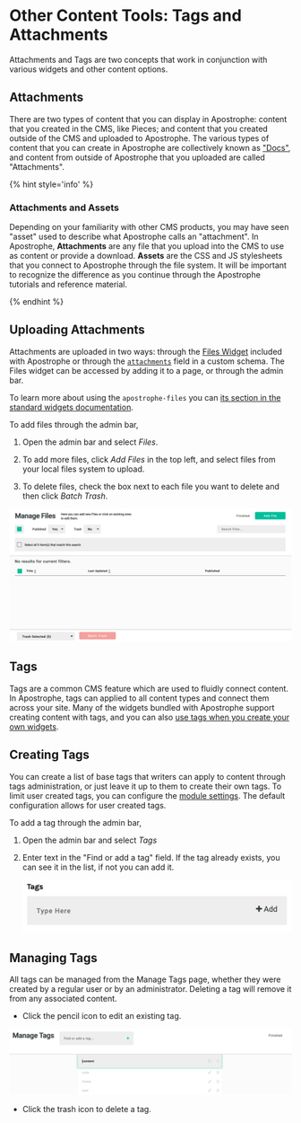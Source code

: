 # Other Content Tools: Tags and Attachments

Attachments and Tags are two concepts that work in conjunction with various widgets and other content options.

## Attachments

There are two types of content that you can display in Apostrophe: content that you created in the CMS, like Pieces; and content that you created outside of the CMS and uploaded to Apostrophe. The various types of content that you can create in Apostrophe are collectively known as ["Docs"](/tutorials/core-concepts/technical-overview.md), and content from outside of Apostrophe that you uploaded are called "Attachments".

{% hint style='info' %}
### Attachments and Assets

Depending on your familiarity with other CMS products, you may have seen "asset" used to describe what Apostrophe calls an "attachment". In Apostrophe, **Attachments** are any file that you upload into the CMS to use as content or provide a download. **Assets** are the CSS and JS stylesheets that you connect to Apostrophe through the file system. It will be important to recognize the difference as you continue through the Apostrophe tutorials and reference material.

{% endhint %}


## Uploading Attachments

Attachments are uploaded in two ways: through the [Files Widget](/modules/apostrophe-files) included with Apostrophe or through the [`attachments`](/other/fields/attachments.md) field in a custom schema. The Files widget can be accessed by adding it to a page, or through the admin bar.

To learn more about using the `apostrophe-files` you can [its section in the standard widgets documentation](/tutorials/core-concepts/editable-content-on-pages/standard-widgets.md#apostrophe-files).

To add files through the admin bar,

1. Open the admin bar and select *Files*.

2. To add more files, click  *Add Files* in the top left, and select files from your local files system to upload.

3. To delete files, check the box next to each file you want to delete and then click *Batch Trash*.

![Adding and managing files](/.gitbook/assets/attachments-manage.png)

## Tags

Tags are a common CMS feature which are used to fluidly connect content. In Apostrophe, tags can applied to all content types and connect them across your site. Many of the widgets bundled with Apostrophe support creating content with tags, and you can also [use tags when you create your own widgets](/other/fields/tags.md).

## Creating Tags

You can create a list of base tags that writers can apply to content through tags administration, or just leave it up to them to create their own tags. To limit user created tags, you can configure the [module settings](/modules/apostrophe-tags). The default configuration allows for user created tags.

To add a tag through the admin bar,

1. Open the admin bar and select *Tags*

2. Enter text in the "Find or add a tag" field. If the tag already exists, you can see it in the list, if not you can add it.

    ![Adding a tag](/.gitbook/assets/tags-add.png)


## Managing Tags

All tags can be managed from the Manage Tags page, whether they were created by a regular user or by an administrator. Deleting a tag will remove it from any associated content.

* Click the pencil icon to edit an existing tag.

![Editing a tag](/.gitbook/assets/tags-edit.png)

* Click the trash icon to delete a tag.
